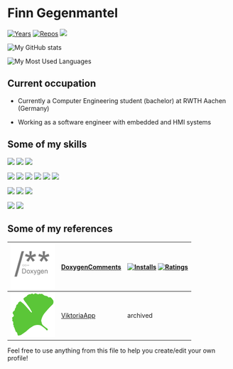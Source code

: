 # Finn Gegenmantel
[![Years](https://badges.pufler.dev/years/fingeg)](https://github.com/fingeg)
[![Repos](https://badges.pufler.dev/repos/fingeg)](https://github.com/Fviramontes8?tab=repositories)
[![](https://komarev.com/ghpvc/?username=fingeg&color=brightgreen)](https://github.com/fingeg)

![My GitHub stats](https://github-readme-stats.vercel.app/api?username=fingeg&show_icons=true&theme=dark&hide=issues)

![My Most Used Languages](https://github-readme-stats.vercel.app/api/top-langs/?username=fingeg&count_private=true&layout=compact&theme=dark&langs_count=5)

## Current occupation
- Currently a Computer Engineering student (bachelor) at RWTH Aachen (Germany)

- Working as a software engineer with embedded and HMI systems

## Some of my skills
![](https://img.shields.io/badge/-Git-informational?style=flat&logo=git&logoColor=white&color=F05032)
![](https://img.shields.io/badge/-Github-informational?style=flat&logo=github&logoColor=white&color=181717)
![](https://img.shields.io/badge/-Gitlab-informational?style=flat&logo=gitlab&logoColor=white&color=FCA121)

![](https://img.shields.io/badge/-Python-informational?style=flat&logo=python&logoColor=white&color=3776AB)
![](https://img.shields.io/badge/Dart-0175C2?style=flat&logo=dart&logoColor=white)
![](https://img.shields.io/badge/C%23-239120?style=flat&logo=c-sharp&logoColor=white)
![](https://img.shields.io/badge/TypeScript-007ACC?style=flat&logo=typescript&logoColor=white)
![](https://img.shields.io/badge/JavaScript-F7DF1E?style=flat&logo=javascript&logoColor=black)
![](https://img.shields.io/badge/Java-ED8B00?style=flat&logo=java&logoColor=white)

![](https://img.shields.io/badge/Flutter-02569B?style=flat&logo=flutter&logoColor=white)
![](https://img.shields.io/badge/Node.js-43853D?style=flat&logo=node.js&logoColor=white)
![](https://img.shields.io/badge/Vue.js-35495E?style=flat&logo=vue.js&logoColor=4FC08D)

![](https://img.shields.io/badge/MySQL-00000F?style=flat&logo=mysql&logoColor=white)
![](https://img.shields.io/badge/MongoDB-4EA94B?style=flat&logo=mongodb&logoColor=white)



## Some of my references
| <img src="https://raw.githubusercontent.com/fingeg/fingeg/master/doxygenComments.png" height=100px> | [DoxygenComments](https://marketplace.visualstudio.com/items?itemName=FinnGegenmantel.doxygenComments) | [![Installs](https://vsmarketplacebadge.apphb.com/installs-short/FinnGegenmantel.doxygenComments.svg)](https://marketplace.visualstudio.com/items?itemName=FinnGegenmantel.doxygenComments) [![Ratings](https://vsmarketplacebadge.apphb.com/rating-star/FinnGegenmantel.doxygenComments.svg)](https://marketplace.visualstudio.com/items?itemName=FinnGegenmantel.doxygenComments)|
|--|--|--|
| <img src="https://raw.githubusercontent.com/fingeg/fingeg/master/viktoriaapp.png" height=100px> | [ViktoriaApp](https://github.com/Viktoriaschule) | archived |

Feel free to use anything from this file to help you create/edit your own profile!
